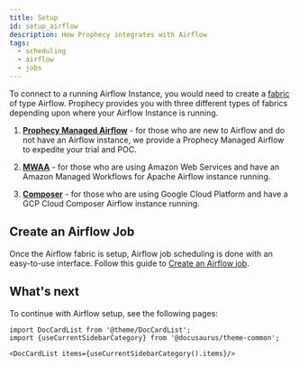 ```yaml
---
title: Setup
id: setup_airflow
description: How Prophecy integrates with Airflow
tags:
  - scheduling
  - airflow
  - jobs
---
```


To connect to a running Airflow Instance, you would need to create a [fabric](/docs/get-started/concepts/fabrics/fabrics.md) of type Airflow.
Prophecy provides you with three different types of fabrics depending upon where your Airflow Instance is running.

1. **[Prophecy Managed Airflow](docs/Orchestration/airflow/prophecy-managed/prophecy-managed.md)** - for those who are new to Airflow and do not have an Airflow instance, we provide a Prophecy Managed Airflow to expedite your trial and POC.

2. **[MWAA](./mwaa.md)** - for those who are using Amazon Web Services and have an Amazon Managed Workflows for Apache Airflow instance running.

3. **[Composer](./composer.md)** - for those who are using Google Cloud Platform and have a GCP Cloud Composer Airflow instance running.

## Create an Airflow Job

Once the Airflow fabric is setup, Airflow job scheduling is done with an easy-to-use interface. Follow this guide to [Create an Airflow job](/docs/Orchestration/airflow/getting-started-with-low-code-airflow.md#2-create-an-airflow-job).

## What's next

To continue with Airflow setup, see the following pages:

```mdx-code-block
import DocCardList from '@theme/DocCardList';
import {useCurrentSidebarCategory} from '@docusaurus/theme-common';

<DocCardList items={useCurrentSidebarCategory().items}/>
```
